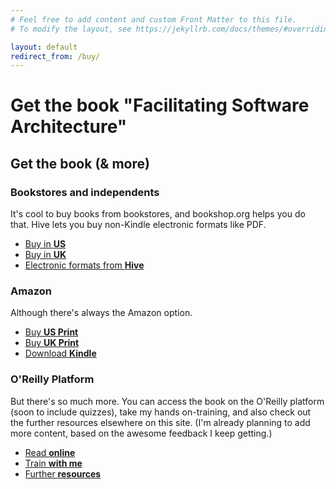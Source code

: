 ```yaml
---
# Feel free to add content and custom Front Matter to this file.
# To modify the layout, see https://jekyllrb.com/docs/themes/#overriding-theme-defaults

layout: default
redirect_from: /buy/
---
```


# Get the book "Facilitating Software Architecture"
  <h2>Get the book (& more)</h2>
  <h3>Bookstores and independents</h3>
  It's cool to buy books from bookstores, and bookshop.org helps you do that. Hive lets you buy non-Kindle electronic formats like PDF.
  <ul class="downloads">
    <li><a href="https://bookshop.org/a/107304/9781098151867" target="_blank" rel="noopener noreferrer">Buy in <strong>US</strong></a></li>
    <li><a href="https://uk.bookshop.org/p/books/facilitating-software-architecture/7686211?ean=9781098151867" target="_blank" rel="noopener noreferrer">Buy in <strong>UK</strong></a></li>
    <li><a href="https://www.hive.co.uk/Search/Keyword?keyword=facilitating%20software%20architecture&productType=0" target="_blank" rel="noopener noreferrer"</li>Electronic formats from <strong>Hive</strong></a></li>
  </ul>
  <h3>Amazon</h3>
  Although there's always the Amazon option.
  <ul class="downloads">
    <li><a href="https://amzn.to/4exHqta" target="_blank" rel="noopener noreferrer">Buy <strong>US Print</strong></a></li>
    <li><a href="https://amzn.to/3NcUA2H" target="_blank" rel="noopener noreferrer">Buy <strong>UK Print</strong></a></li>
    <li><a href="https://amzn.to/3YLPgIU" target="_blank" rel="noopener noreferrer">Download <strong>Kindle</strong></a></li>
  </ul>
  <h3>O'Reilly Platform</h3>
  But there's so much more. You can access the book on the O'Reilly platform (soon to include quizzes), take my hands on-training, and also check out the further resources elsewhere on this site. (I'm already planning to add more content, based on the awesome feedback I keep getting.)
  <ul class="downloads">
    <li><a href="https://learning.oreilly.com/library/view/facilitating-software-architecture/9781098151850/" target="_blank" rel="noopener noreferrer">Read <strong>online</strong></a></li>
    <li><a href="https://learning.oreilly.com/live-events/architecture-decision-making-by-example/0636920080767/" target="_blank" rel="noopener noreferrer">Train <strong>with me</strong></a></li>
    <li><a href="./supportingmaterial/">Further <strong>resources</strong></a></li>
  </ul>
